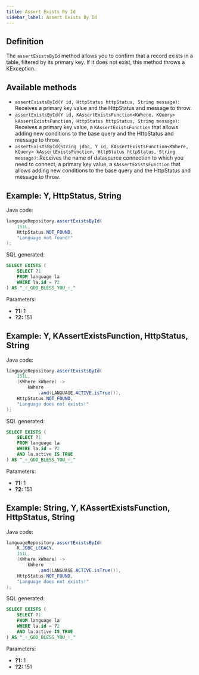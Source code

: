 ```yaml
---
title: Assert Exists By Id
sidebar_label: Assert Exists By Id
---
```


## Definition

The `assertExistsById` method allows you to confirm that a record exists in a table, filtered by its primary key. If it does not exist, this method throws a KException.

## Available methods

- `assertExistsById(Y id, HttpStatus httpStatus, String message)`: Receives a primary key value and the HttpStatus and message to throw.
- `assertExistsById(Y id, KAssertExistsFunction<KWhere, KQuery> kAssertExistsFunction, HttpStatus httpStatus, String message)`: Receives a primary key value, a `KAssertExistsFunction` that allows adding new conditions to the base query and the HttpStatus and message to throw.
- `assertExistsById(String jdbc, Y id, KAssertExistsFunction<KWhere, KQuery> kAssertExistsFunction, HttpStatus httpStatus, String message)`: Receives the name of datasource connection to which you need to connect, a primary key value, a `KAssertExistsFunction` that allows adding new conditions to the base query and the HttpStatus and message to throw.

## Example: Y, HttpStatus, String

Java code:

```java
languageRepository.assertExistsById(
    151L,
    HttpStatus.NOT_FOUND,
    "Language not found!"
);
```

SQL generated:

```sql
SELECT EXISTS (
    SELECT ?1
    FROM language la
    WHERE la.id = ?2
) AS "_🕆_GOD_BLESS_YOU_🕆_"
```

Parameters:

- **?1:** 1
- **?2:** 151

## Example: Y, KAssertExistsFunction, HttpStatus, String

Java code:

```java
languageRepository.assertExistsById(
    151L,
    (KWhere kWhere) ->
        kWhere
            .and(LANGUAGE.ACTIVE.isTrue()),
    HttpStatus.NOT_FOUND,
    "Language does not exists!"
);
```

SQL generated:

```sql
SELECT EXISTS (
    SELECT ?1
    FROM language la
    WHERE la.id = ?2
    AND la.active IS TRUE
) AS "_🕆_GOD_BLESS_YOU_🕆_"
```

Parameters:

- **?1:** 1
- **?2:** 151

## Example: String, Y, KAssertExistsFunction, HttpStatus, String

Java code:

```java
languageRepository.assertExistsById(
    K.JDBC_LEGACY,
    151L,
    (KWhere kWhere) ->
        kWhere
            .and(LANGUAGE.ACTIVE.isTrue()),
    HttpStatus.NOT_FOUND,
    "Language does not exists!"
);
```

SQL generated:

```sql
SELECT EXISTS (
    SELECT ?1
    FROM language la
    WHERE la.id = ?2
    AND la.active IS TRUE
) AS "_🕆_GOD_BLESS_YOU_🕆_"
```

Parameters:

- **?1:** 1
- **?2:** 151